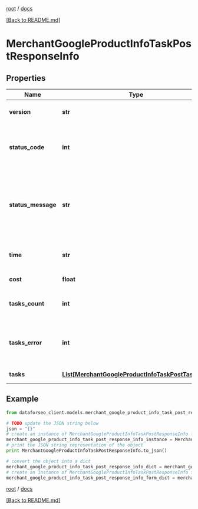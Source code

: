 [root](./../ "root") / [docs](./ "docs")

[[Back to README.md]](./../README.md "[Back to README.md]")

# MerchantGoogleProductInfoTaskPostResponseInfo

## Properties

Name | Type | Description | Notes
------------ | ------------- | ------------- | -------------
**version** | **str** | the current version of the API | [optional]
**status_code** | **int** | general status code you can find the full list of the response codes here | [optional]
**status_message** | **str** | general informational message you can find the full list of general informational messages here | [optional]
**time** | **str** | total execution time, seconds | [optional]
**cost** | **float** | total tasks cost, USD | [optional]
**tasks_count** | **int** | the number of tasks in the tasks array | [optional]
**tasks_error** | **int** | the number of tasks in the tasks array returned with an error | [optional]
**tasks** | [**List[MerchantGoogleProductInfoTaskPostTaskInfo]**](MerchantGoogleProductInfoTaskPostTaskInfo.md) | array of tasks | [optional]

## Example

```python
from dataforseo_client.models.merchant_google_product_info_task_post_response_info import MerchantGoogleProductInfoTaskPostResponseInfo

# TODO update the JSON string below
json = "{}"
# create an instance of MerchantGoogleProductInfoTaskPostResponseInfo from a JSON string
merchant_google_product_info_task_post_response_info_instance = MerchantGoogleProductInfoTaskPostResponseInfo.from_json(json)
# print the JSON string representation of the object
print MerchantGoogleProductInfoTaskPostResponseInfo.to_json()

# convert the object into a dict
merchant_google_product_info_task_post_response_info_dict = merchant_google_product_info_task_post_response_info_instance.to_dict()
# create an instance of MerchantGoogleProductInfoTaskPostResponseInfo from a dict
merchant_google_product_info_task_post_response_info_form_dict = merchant_google_product_info_task_post_response_info.from_dict(merchant_google_product_info_task_post_response_info_dict)
```

  

[root](./../ "root") / [docs](./ "docs")

[[Back to README.md]](./../README.md "[Back to README.md]")